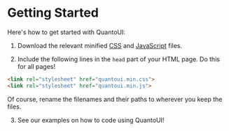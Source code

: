 # Getting Started
Here's how to get started with QuantoUI:

1. Download the relevant minified [CSS](https://github.com/Quantosec/QuantoUI/blob/master/quantoui.min.css) and [JavaScript](https://github.com/Quantosec/QuantoUI/blob/master/quantoui.min.js) files.

2. Include the following lines in the `head` part of your HTML page. Do this for all pages!
```html
<link rel="stylesheet" href="quantoui.min.css">
<link rel="stylesheet" href="quantoui.min.js">
```
Of course, rename the filenames and their paths to wherever you keep the files.

3. See our examples on how to code using QuantoUI!